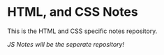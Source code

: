 # HTML, and CSS Notes

This is the HTML and CSS specific notes repository.  

_JS Notes will be the seperate repository!_